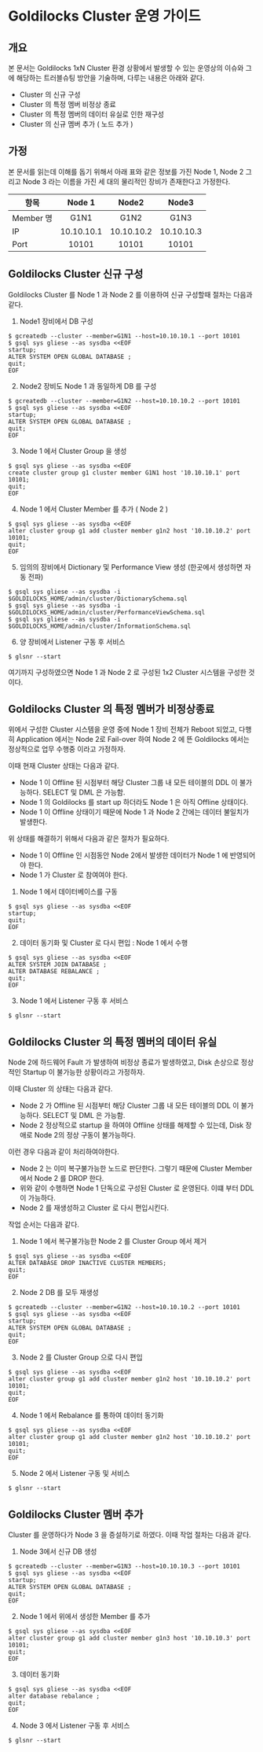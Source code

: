 # Goldilocks Cluster 운영 가이드 

## 개요

본 문서는 Goldilocks 1xN Cluster 환경 상황에서 발생할 수 있는 운영상의 이슈와 그에 해당하는 트러블슈팅 방안을 기술하며, 
다루는 내용은 아래와 같다. 

* Cluster 의 신규 구성 
* Cluster 의 특정 멤버 비정상 종료 
* Cluster 의 특정 멤버의 데이터 유실로 인한 재구성 
* Cluster 의 신규 멤버 추가 ( 노드 추가 )


## 가정 

본 문서를 읽는데 이해를 돕기 위해서 아래 표와 같은 정보를 가진 Node 1, Node 2 그리고 Node 3 라는 이름을 가진 세 대의 물리적인 장비가 존재한다고 가정한다. 

| 항목           |  Node 1            |  Node2               |    Node3             | 
| -------------  |:-------------------:| :------------------: | :-----------------: |  
| Member 명      | G1N1                | G1N2                 |  G1N3               |
|        IP      | 10.10.10.1          |  10.10.10.2          | 10.10.10.3          |
|        Port    | 10101               |   10101              | 10101               |

## Goldilocks Cluster 신규 구성 

Goldilocks Cluster 를 Node 1 과 Node 2 를 이용하여 신규 구성할때 절차는 다음과 같다. 

1. Node1 장비에서 DB 구성
```
$ gcreatedb --cluster --member=G1N1 --host=10.10.10.1 --port 10101
$ gsql sys gliese --as sysdba <<EOF 
startup; 
ALTER SYSTEM OPEN GLOBAL DATABASE ;
quit;
EOF
```

2. Node2 장비도 Node 1 과 동일하게 DB 를 구성 
```
$ gcreatedb --cluster --member=G1N2 --host=10.10.10.2 --port 10101
$ gsql sys gliese --as sysdba <<EOF 
startup; 
ALTER SYSTEM OPEN GLOBAL DATABASE ;
quit;
EOF
```

3. Node 1 에서 Cluster Group 을 생성 

```
$ gsql sys gliese --as sysdba <<EOF 
create cluster group g1 cluster member G1N1 host '10.10.10.1' port 10101;
quit;
EOF
```

4. Node 1 에서 Cluster Member 를 추가 ( Node 2 ) 
```
$ gsql sys gliese --as sysdba <<EOF 
alter cluster group g1 add cluster member g1n2 host '10.10.10.2' port 10101;
quit;
EOF
```

5. 임의의 장비에서 Dictionary 및 Performance View 생성 (한곳에서 생성하면 자동 전파)

```
$ gsql sys gliese --as sysdba -i $GOLDILOCKS_HOME/admin/cluster/DictionarySchema.sql
$ gsql sys gliese --as sysdba -i $GOLDILOCKS_HOME/admin/cluster/PerformanceViewSchema.sql
$ gsql sys gliese --as sysdba -i $GOLDILOCKS_HOME/admin/cluster/InformationSchema.sql
```


6. 양 장비에서 Listener 구동 후 서비스 

```
$ glsnr --start
```

여기까지 구성하였으면 Node 1 과 Node 2 로 구성된 1x2 Cluster 시스템을 구성한 것이다. 


## Goldilocks Cluster 의 특정 멤버가 비정상종료

위에서 구성한 Cluster 시스템을 운영 중에 Node 1 장비 전체가 Reboot 되었고, 다행히 Application 에서는 Node 2로 Fail-over 하여
Node 2 에 뜬 Goldilocks 에서는 정상적으로 업무 수행중 이라고 가정하자. 

이때 현재 Cluster 상태는 다음과 같다. 

* Node 1 이 Offline 된 시점부터 해당 Cluster 그룹 내 모든 테이블의 DDL 이 불가능하다.  SELECT 및 DML 은 가능함. 
* Node 1 의 Goldilocks 를 start up 하더라도 Node 1 은 아직 Offline 상태이다. 
* Node 1 이 Offline 상태이기 때문에 Node 1 과 Node 2 간에는 데이터 불일치가 발생한다. 

위 상태를 해결하기 위해서 다음과 같은 절차가 필요하다. 

* Node 1 이 Offline 인 시점동안 Node 2에서 발생한 데이터가 Node 1 에 반영되어야 한다. 
* Node 1 가 Cluster 로 참여여야 한다. 


1. Node 1 에서 데이터베이스를 구동 
```
$ gsql sys gliese --as sysdba <<EOF 
startup; 
quit;
EOF
```

2.  데이터 동기화 및 Cluster 로 다시 편입 : Node 1 에서 수행 

```
$ gsql sys gliese --as sysdba <<EOF 
ALTER SYSTEM JOIN DATABASE ; 
ALTER DATABASE REBALANCE ; 
quit;
EOF
```

3. Node 1 에서 Listener 구동 후 서비스 
```
$ glsnr --start
```

## Goldilocks Cluster 의 특정 멤버의 데이터 유실 

Node 2에 하드웨어 Fault 가 발생하여 비정상 종료가 발생하였고, Disk 손상으로 정상적인 Startup 이 불가능한 상황이라고 가정하자. 

이때 Cluster 의 상태는 다음과 같다. 

* Node 2 가 Offline 된 시점부터 해당 Cluster 그룹 내 모든 테이블의 DDL 이 불가능하다.  SELECT 및 DML 은 가능함. 
* Node 2 정상적으로 startup 을 하여야 Offline 상태를 해제할 수 있는데, Disk 장애로 Node 2의 정상 구동이 불가능하다. 

이런 경우 다음과 같이 처리하여야한다. 
* Node 2 는 이미 복구불가능한 노드로 판단한다. 그렇기 때문에 Cluster Member 에서 Node 2 를 DROP 한다. 
* 위와 같이 수행하면 Node 1 단독으로 구성된 Cluster 로 운영된다. 이떄 부터 DDL 이 가능하다. 
* Node 2 를 재생성하고 Cluster 로 다시 편입시킨다. 


작업 순서는 다음과 같다. 

1. Node 1 에서 복구불가능한 Node 2 를 Cluster Group 에서 제거 

```
$ gsql sys gliese --as sysdba <<EOF 
ALTER DATABASE DROP INACTIVE CLUSTER MEMBERS; 
quit;
EOF
```

2. Node 2 DB 를 모두 재생성 

```
$ gcreatedb --cluster --member=G1N2 --host=10.10.10.2 --port 10101
$ gsql sys gliese --as sysdba <<EOF 
startup; 
ALTER SYSTEM OPEN GLOBAL DATABASE ;
quit;
EOF
```

3. Node 2 를 Cluster Group 으로 다시 편입 

```
$ gsql sys gliese --as sysdba <<EOF 
alter cluster group g1 add cluster member g1n2 host '10.10.10.2' port 10101;
quit;
EOF
```

4. Node 1 에서 Rebalance 를 통하여 데이터 동기화 

```
$ gsql sys gliese --as sysdba <<EOF 
alter cluster group g1 add cluster member g1n2 host '10.10.10.2' port 10101;
quit;
EOF
```

5. Node  2 에서 Listener 구동 및 서비스 
```
$ glsnr --start
```




## Goldilocks Cluster 멤버 추가 

Cluster 를 운영하다가  Node 3 을 증설하기로 하였다. 이때 작업 절차는 다음과 같다. 

1. Node 3에서 신규 DB 생성 

```
$ gcreatedb --cluster --member=G1N3 --host=10.10.10.3 --port 10101
$ gsql sys gliese --as sysdba <<EOF 
startup; 
ALTER SYSTEM OPEN GLOBAL DATABASE ;
quit;
EOF
```

2. Node 1 에서 위에서 생성한 Member 를 추가 

```
$ gsql sys gliese --as sysdba <<EOF 
alter cluster group g1 add cluster member g1n3 host '10.10.10.3' port 10101;
quit;
EOF
```

3. 데이터 동기화 

```
$ gsql sys gliese --as sysdba <<EOF 
alter database rebalance ;
quit;
EOF
```

4. Node 3 에서 Listener 구동 후 서비스 
```
$ glsnr --start
```
